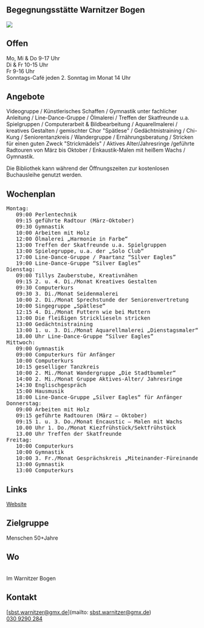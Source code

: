 ## Begegnungsstätte Warnitzer Bogen
<img id="topmedia" src="/Begegnungsstaetten/images/Warnitzer.jpg" />

## Offen
Mo, Mi & Do 9-17 Uhr<br>
Di & Fr 10-15 Uhr<br>
Fr 9-16 Uhr<br>
Sonntags-Café jeden 2. Sonntag im Monat 14 Uhr

## Angebote
Videogruppe / Künstlerisches Schaffen / Gymnastik unter fachlicher Anleitung / Line-Dance-Gruppe / Ölmalerei / Treffen der Skatfreunde u.a. Spielgruppen / Computerarbeit & Bildbearbeitung / Aquarellmalerei / kreatives Gestalten / gemischter Chor "Spätlese" / Gedächtnistraining / Chi-Kung / Seniorentanzkreis / Wandergruppe / Ernährungsberatung / Stricken für einen guten Zweck "Strickmädels" / Aktives Alter/Jahresringe /geführte Radtouren von März bis Oktober / Enkaustik-Malen mit heißem Wachs / Gymnastik. <br>

Die Bibliothek kann während der Öffnungszeiten zur kostenlosen Buchausleihe genutzt werden. <br>

## Wochenplan
<pre id="weeklyschedule">
Montag:
   09:00 Perlentechnik
   09:15 geführte Radtour (März-Oktober) 
   09:30 Gymnastik 
   10:00 Arbeiten mit Holz 
   12:00 Ölmalerei „Harmonie in Farbe“ 
   13:00 Treffen der Skatfreunde u.a. Spielgruppen
   13:00 Spielegruppe, u.a. der „Solo Club“
   17:00 Line-Dance-Gruppe / Paartanz “Silver Eagles”
   19:00 Line-Dance-Gruppe “Silver Eagles”
Dienstag:
   09:00 Tillys Zauberstube, Kreativnähen 
   09:15 2. u. 4. Di./Monat Kreatives Gestalten 
   09:30 Computerkurs 
   09:30 3. Di./Monat Seidenmalerei
   10:00 2. Di./Monat Sprechstunde der Seniorenvertretung 
   10:00 Singegruppe „Spätlese“ 
   12:15 4. Di./Monat Futtern wie bei Muttern
   13:00 Die fleißigen Stricklieseln stricken 
   13:00 Gedächtnistraining 
   13:00 1. u. 3. Di./Monat Aquarellmalerei „Dienstagsmaler“
   18.00 Uhr Line-Dance-Gruppe “Silver Eagles”
Mittwoch:
   09:00 Gymnastik 
   09:00 Computerkurs für Anfänger 
   10:00 Computerkurs 
   10:15 geselliger Tanzkreis 
   10:00 2. Mi./Monat Wandergruppe „Die Stadtbummler“ 
   14:00 2. Mi./Monat Gruppe Aktives-Alter/ Jahresringe
   14:30 Englischgespräch
   15:00 Hausmusik
   18:00 Line-Dance-Gruppe „Silver Eagles“ für Anfänger
Donnerstag:
   09:00 Arbeiten mit Holz 
   09:15 geführte Radtouren (März – Oktober) 
   09:15 1. u. 3. Do./Monat Encaustic – Malen mit Wachs
   10.00 Uhr 1. Do./Monat Kiezfrühstück/Sektfrühstück
   13.00 Uhr Treffen der Skatfreunde
Freitag:
   10:00 Computerkurs 
   10:00 Gymnastik 
   10:00 3. Fr./Monat Gesprächskreis „Miteinander-Füreinander"
   13:00 Gymnastik
   13:00 Computerkurs 
</pre>

## Links
<a target="_blank" href="https://www.vav-hhausen.de/SBS-Warnitzer-Bogen/sbst-warnitzer-start.html">Website</a>

## Zielgruppe
Menschen 50+Jahre

## Wo
<div id="gmap"></div>
<script>window.onload = showMap(' Warnitzer Str. 8, 13057 Berlin`, 0, 'gmap_mini')</script><br>
Im Warnitzer Bogen

## Kontakt
[sbst.warnitzer@gmx.de](mailto: sbst.warnitzer@gmx.de)<br>
<a href="tel:++49 309290284 "> 030 9290 284</a>

